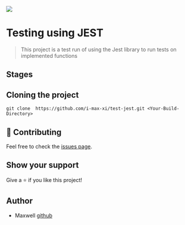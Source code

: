 ![](https://img.shields.io/badge/Microverse-blueviolet)

# Testing using JEST


> This project is a test run of using the Jest library to run tests on implemented functions



## Stages



## Cloning the project
```
git clone  https://github.com/i-max-xi/test-jest.git <Your-Build-Directory>
```

 ## 🤝 Contributing

Feel free to check the [issues page](../../issues/).

## Show your support

Give a ⭐️ if you like this project!

## Author

- Maxwell [github](https://github.com/i-max-xi)